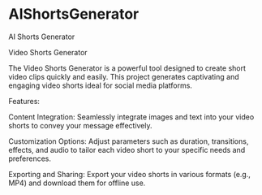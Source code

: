# AIShortsGenerator
AI Shorts Generator

Video Shorts Generator

The Video Shorts Generator is a powerful tool designed to create short video clips quickly and easily. This project generates captivating and engaging video shorts ideal for social media platforms.

Features:

Content Integration: Seamlessly integrate images and text into your video shorts to convey your message effectively.

Customization Options: Adjust parameters such as duration, transitions, effects, and audio to tailor each video short to your specific needs and preferences.

Exporting and Sharing: Export your video shorts in various formats (e.g., MP4) and download them for offline use.

